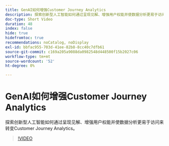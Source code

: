 ```yaml
---
title: GenAI如何增强Customer Journey Analytics
description: 探索创新型人工智能如何通过呈现见解、增强用户权能并使数据分析更易于访问来转变Customer Journey Analytics。
doc-type: Short Video
duration: 48
index: false
hide: true
hidefromtoc: true
recommendations: noCatalog, noDisplay
exl-id: bbfac955-703d-41ee-82b8-8cc40c7dfb61
source-git-commit: c169a205a9088da0982548d448500f15b2027c06
workflow-type: tm+mt
source-wordcount: '52'
ht-degree: 0%

---
```


# GenAI如何增强Customer Journey Analytics

探索创新型人工智能如何通过呈现见解、增强用户权能并使数据分析更易于访问来转变Customer Journey Analytics。

<!-- 62_S106_3442453_47_how-genai-enhances-customer-journey-analytics -->
>[!VIDEO](https://video.tv.adobe.com/v/3460010/?learn=on&enablevpops=true&captions=chi_hans)
